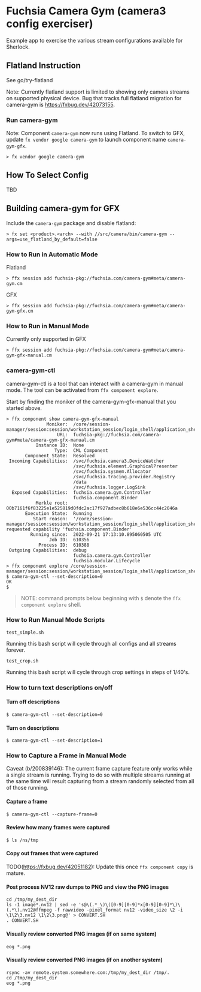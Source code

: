 # Fuchsia Camera Gym (camera3 config exerciser)

Example app to exercise the various stream configurations available for Sherlock.

## Flatland Instruction

See go/try-flatland

Note: Currently flatland support is limited to showing only camera streams on supported physical device.
Bug that tracks full flatland migration for camera-gym is https://fxbug.dev/42073155.

### Run camera-gym

Note: Component `camera-gym` now runs using Flatland. To switch to GFX, update `fx vendor google camera-gym` to launch component name `camera-gym-gfx`.

```
> fx vendor google camera-gym
```

## How To Select Config

TBD

## Building camera-gym for GFX

Include the `camera-gym` package and disable flatland:

```
> fx set <product>.<arch> --with //src/camera/bin/camera-gym --args=use_flatland_by_default=false
```

### How to Run in Automatic Mode

Flatland

```
> ffx session add fuchsia-pkg://fuchsia.com/camera-gym#meta/camera-gym.cm
```

GFX

```
> ffx session add fuchsia-pkg://fuchsia.com/camera-gym#meta/camera-gym-gfx.cm
```

### How to Run in Manual Mode

Currently only supported in GFX

```
> ffx session add fuchsia-pkg://fuchsia.com/camera-gym#meta/camera-gym-gfx-manual.cm
```

### camera-gym-ctl

camera-gym-ctl is a tool that can interact with a camera-gym in manual mode.
The tool can be activated from `ffx component explore`.

Start by finding the moniker of the camera-gym-gfx-manual that you started above.

```
> ffx component show camera-gym-gfx-manual
               Moniker:  /core/session-manager/session:session/workstation_session/login_shell/application_shell:1/elements:vd5ioej4lvcshlgb
                   URL:  fuchsia-pkg://fuchsia.com/camera-gym#meta/camera-gym-gfx-manual.cm
           Instance ID:  None
                  Type:  CML Component
       Component State:  Resolved
 Incoming Capabilities:  /svc/fuchsia.camera3.DeviceWatcher
                         /svc/fuchsia.element.GraphicalPresenter
                         /svc/fuchsia.sysmem.Allocator
                         /svc/fuchsia.tracing.provider.Registry
                         /data
                         /svc/fuchsia.logger.LogSink
  Exposed Capabilities:  fuchsia.camera.gym.Controller
                         fuchsia.component.Binder
           Merkle root:  00b7161f6f83225e1e525819d0fdc2ac17f927adbec8b618e6e536cc44c2046a
       Execution State:  Running
          Start reason:  '/core/session-manager/session:session/workstation_session/login_shell/application_shell:1/elements:vd5ioej4lvcshlgb' requested capability 'fuchsia.component.Binder'
         Running since:  2022-09-21 17:13:10.895060505 UTC
                Job ID:  610356
            Process ID:  610388
 Outgoing Capabilities:  debug
                         fuchsia.camera.gym.Controller
                         fuchsia.modular.Lifecycle
> ffx component explore /core/session-manager/session:session/workstation_session/login_shell/application_shell:1/elements:vd5ioej4lvcshlgb
$ camera-gym-ctl --set-description=0
OK
$
```

> NOTE: command prompts below beginning with `$` denote the `ffx component
explore` shell.

### How to Run Manual Mode Scripts

```
test_simple.sh
```

Running this bash script will cycle through all configs and all streams forever.

```
test_crop.sh
```

Running this bash script will cycle through crop settings in steps of 1/40's.

### How to turn text descriptions on/off

#### Turn off descriptions

```
$ camera-gym-ctl --set-description=0
```

#### Turn on descriptions

```
$ camera-gym-ctl --set-description=1
```

### How to Capture a Frame in Manual Mode

Caveat (b/200839146): The current frame capture feature only works while a
single stream is running. Trying to do so with multiple streams running at the
same time will result capturing from a stream randomly selected from all of
those running.

#### Capture a frame

```
$ camera-gym-ctl --capture-frame=0
```

#### Review how many frames were captured

```
$ ls /ns/tmp
```

#### Copy out frames that were captured

TODO(https://fxbug.dev/42051182): Update this once `ffx component copy` is mature.

#### Post process NV12 raw dumps to PNG and view the PNG images

```
cd /tmp/my_dest_dir
ls -1 image*.nv12 | sed -e 's@\(.*_\)\([0-9][0-9]*x[0-9][0-9]*\)\(.*\).nv12@ffmpeg -f rawvideo -pixel_format nv12 -video_size \2 -i \1\2\3.nv12 \1\2\3.png@' > CONVERT.SH
. CONVERT.SH
```

#### Visually review converted PNG images (if on same system)

```
eog *.png
```

#### Visually review converted PNG images (if on another system)

```
rsync -av remote.system.somewhere.com:/tmp/my_dest_dir /tmp/.
cd /tmp/my_dest_dir
eog *.png
```

